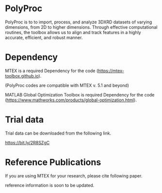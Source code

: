 # PolyProc
PolyProc is to to import, process, and analyze 3DXRD datasets of varying dimensions, from 2D to higher dimensions.
Through effective computational routines, the toolbox allows us to align and track features in a highly accurate, efficient, and robust manner.

# Dependency
MTEX is a required Dependency for the code (https://mtex-toolbox.github.io).

(PolyProc codes are compatible with MTEX v. 5.1 and beyond)

MATLAB Global Optimization Toolbox is required Dependency for the code (https://www.mathworks.com/products/global-optimization.html).
    
# Trial data
Trial data can be downloaded from the following link.

https://bit.ly/2R8SZgC 
    
# Reference Publications
If you are using MTEX for your research, please cite following paper.

reference information is soon to be updated.
